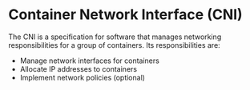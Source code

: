 # Container Network Interface (CNI)
The CNI is a specification for software that manages networking responsibilities for a group of containers. Its responsibilities are:

* Manage network interfaces for containers
* Allocate IP addresses to containers
* Implement network policies (optional)
